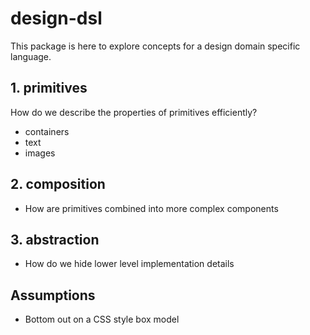 # design-dsl

This package is here to explore concepts for a design domain specific language.

## 1. primitives

How do we describe the properties of primitives efficiently?

* containers
* text
* images

## 2. composition

* How are primitives combined into more complex components

## 3. abstraction

* How do we hide lower level implementation details

## Assumptions

* Bottom out on a CSS style box model
